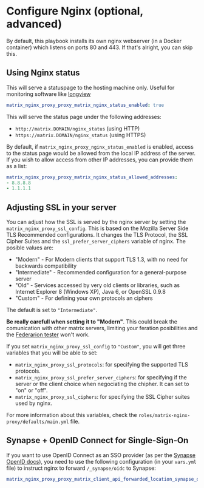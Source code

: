 # Configure Nginx (optional, advanced)

By default, this playbook installs its own nginx webserver (in a Docker container) which listens on ports 80 and 443.
If that's alright, you can skip this.


## Using Nginx status

This will serve a statuspage to the hosting machine only. Useful for monitoring software like [longview](https://www.linode.com/docs/platform/longview/longview-app-for-nginx/)

```yaml
matrix_nginx_proxy_proxy_matrix_nginx_status_enabled: true
```

This will serve the status page under the following addresses:
- `http://matrix.DOMAIN/nginx_status` (using HTTP)
- `https://matrix.DOMAIN/nginx_status` (using HTTPS)

By default, if ```matrix_nginx_proxy_nginx_status_enabled``` is enabled, access to the status page would be allowed from the local IP address of the server. If you wish to allow access from other IP addresses, you can provide them as a list:

```yaml
matrix_nginx_proxy_proxy_matrix_nginx_status_allowed_addresses:
- 8.8.8.8
- 1.1.1.1
```

## Adjusting SSL in your server

You can adjust how the SSL is served by the nginx server by setting the `matrix_nginx_proxy_ssl_config`. This is based on the Mozilla Server Side TLS
Recommended configurations. It changes the TLS Protocol, the SSL Cipher Suites and the `ssl_prefer_server_ciphers` variable of nginx.
The posible values are:

- "Modern" - For Modern clients that support TLS 1.3, with no need for backwards compatibility
- "Intermediate" - Recommended configuration for a general-purpose server
- "Old" - Services accessed by very old clients or libraries, such as Internet Explorer 8 (Windows XP), Java 6, or OpenSSL 0.9.8
- "Custom" - For defining your own protocols an ciphers

The default is set to `"Intermediate"`.

**Be really carefull when setting it to "Modern"**. This could break the comunication with other matrix servers, limiting your feration posibilities and the
[Federarion tester](https://federationtester.matrix.org/) won't work.

If you set `matrix_nginx_proxy_ssl_config` to `"Custom"`, you will get three variables that you will be able to set:

- `matrix_nginx_proxy_ssl_protocols`: for specifying the supported TLS protocols.
- `matrix_nginx_proxy_ssl_prefer_server_ciphers`: for specifying if the server or the client choice when negociating the chipher. It can set to "on" or "off".
- `matrix_nginx_proxy_ssl_ciphers`: for specifying the SSL Cipher suites used by nginx.

For more information about this variables, check the `roles/matrix-nginx-proxy/defaults/main.yml` file.

## Synapse + OpenID Connect for Single-Sign-On

If you want to use OpenID Connect as an SSO provider (as per the [Synapse OpenID docs](https://github.com/matrix-org/synapse/blob/develop/docs/openid.md)), you need to use the following configuration (in your `vars.yml` file) to instruct nginx to forward `/_synapse/oidc` to Synapse:

```yaml
matrix_nginx_proxy_proxy_matrix_client_api_forwarded_location_synapse_oidc_api_enabled: true
```
